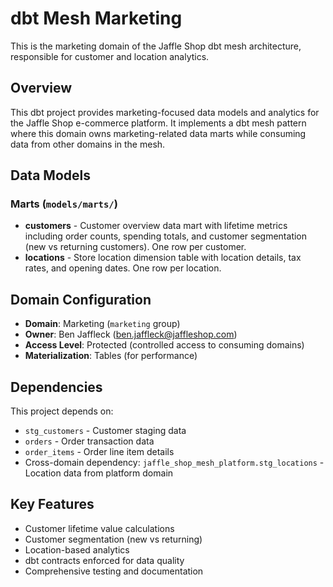 # dbt Mesh Marketing

This is the marketing domain of the Jaffle Shop dbt mesh architecture, responsible for customer and location analytics.

## Overview

This dbt project provides marketing-focused data models and analytics for the Jaffle Shop e-commerce platform. It implements a dbt mesh pattern where this domain owns marketing-related data marts while consuming data from other domains in the mesh.

## Data Models

### Marts (`models/marts/`)

- **customers** - Customer overview data mart with lifetime metrics including order counts, spending totals, and customer segmentation (new vs returning customers). One row per customer.
- **locations** - Store location dimension table with location details, tax rates, and opening dates. One row per location.

## Domain Configuration

- **Domain**: Marketing (`marketing` group)
- **Owner**: Ben Jaffleck (ben.jaffleck@jaffleshop.com)
- **Access Level**: Protected (controlled access to consuming domains)
- **Materialization**: Tables (for performance)

## Dependencies

This project depends on:
- `stg_customers` - Customer staging data
- `orders` - Order transaction data  
- `order_items` - Order line item details
- Cross-domain dependency: `jaffle_shop_mesh_platform.stg_locations` - Location data from platform domain

## Key Features

- Customer lifetime value calculations
- Customer segmentation (new vs returning)
- Location-based analytics
- dbt contracts enforced for data quality
- Comprehensive testing and documentation